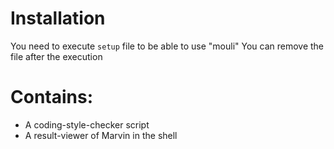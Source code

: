 # Installation

You need to execute ```setup``` file to be able to use "mouli"
You can remove the file after the execution


# Contains:

- A coding-style-checker script
- A result-viewer of Marvin in the shell

